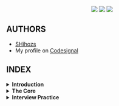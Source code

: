 <p align="center">
<img src="https://img.shields.io/github/commit-activity/y/SHihozs/CodeSignal?style=for-the-badge">
<img src="https://img.shields.io/github/last-commit/SHihozs/CodeSignal?style=for-the-badge&logo=appveyor">
<img src="https://img.shields.io/tokei/lines/github/SHihozs/CodeSignal?style=for-the-badge">
<!--<img src="https://img.shields.io/github/watchers/SHihozs/CodeSignal?style=for-the-badge&color=<red>"> -->
</p>

## AUTHORS
- [SHihozs](https://github.com/SHihozs)
- My profile on [Codesignal](https://app.codesignal.com/profile/shihozs)

## INDEX

<!-- option 
- [**Introduction**](#introduction) -->
 
<details>
 <summary><b> Introduction </b></summary>

### 🌤️ [The Journey Begins](https://github.com/SHihozs/CodeSignal/tree/main/Intro/01%7C%20The%20Journey%20Begins)


| No | Problem                  | Solution                   |
|----| ------------------------ | -------------------------- |
| 01 | add                      | [java](https://github.com/SHihozs/CodeSignal/blob/main/Intro/01%7C%20The%20Journey%20Begins/01%7C%20add.java)|
| 02 | CenturyFromYear          | [java](https://github.com/SHihozs/CodeSignal/blob/main/Intro/01%7C%20The%20Journey%20Begins/02%7C%20centuryFromYear.java) |
| 03 | checkPalindrome          | [java](https://github.com/SHihozs/CodeSignal/blob/main/Intro/01%7C%20The%20Journey%20Begins/03%7C%20checkPalindrome.java) |


### 🌊 [Edge of the Ocean](https://github.com/SHihozs/CodeSignal/tree/main/Intro/02%7C%20Edge%20of%20the%20Ocean)


| No | Problem                  | Solution                   |
|----| ------------------------ | -------------------------- |
| 04 | adjacentElementsProduct  | [java](https://github.com/SHihozs/CodeSignal/blob/main/Intro/02%7C%20Edge%20of%20the%20Ocean/04%7C%20adjacentElementsProduct.java)|
| 05 | shapeArea                | [java](https://github.com/SHihozs/CodeSignal/blob/main/Intro/02%7C%20Edge%20of%20the%20Ocean/05%7C%20shapeArea.java) |
| 06 | Make Array Consecutive 2 | [java](https://github.com/SHihozs/CodeSignal/blob/main/Intro/02%7C%20Edge%20of%20the%20Ocean/06%7C%20Make%20Array%20Consecutive%202.java) |
| 07 | almostIncreasingSequence | [java](https://github.com/SHihozs/CodeSignal/blob/main/Intro/02%7C%20Edge%20of%20the%20Ocean/07%7C%20almostIncreasingSequence.java) |
| 08 | matrixElementsSum        | [java](https://github.com/SHihozs/CodeSignal/blob/main/Intro/02%7C%20Edge%20of%20the%20Ocean/08%7C%20matrixElementsSum.java) |


### ⛵ [Smooth Sailing](https://github.com/SHihozs/CodeSignal/tree/main/Intro/03%7C%20Smooth%20Sailing)


| No | Problem                  | Solution                   |
|----| ------------------------ | -------------------------- |
| 09 | All Longest Strings      | [java](https://github.com/SHihozs/CodeSignal/blob/main/Intro/03%7C%20Smooth%20Sailing/09%7C%20All%20Longest%20Strings.java)|
| 10 | commonCharacterCount     | [java](https://github.com/SHihozs/CodeSignal/blob/main/Intro/03%7C%20Smooth%20Sailing/10%7C%20commonCharacterCount.java) |
| 11 | isLucky                  | [java](https://github.com/SHihozs/CodeSignal/blob/main/Intro/03%7C%20Smooth%20Sailing/11%7C%20isLucky.java) |
| 12 | Sort by Height           | [java](https://github.com/SHihozs/CodeSignal/blob/main/Intro/03%7C%20Smooth%20Sailing/12%7C%20Sort%20by%20Height.java) |
| 13 | reverseInParentheses     | [java](https://github.com/SHihozs/CodeSignal/blob/main/Intro/03%7C%20Smooth%20Sailing/13%7C%20reverseInParentheses.java) |


### ⚓ [Exploring the Waters](https://github.com/SHihozs/CodeSignal/tree/main/Intro/04%7C%20Exploring%20the%20Waters)


| No | Problem                  | Solution                   |
|----| ------------------------ | -------------------------- |
| 14 | alternatingSums          | [java](https://github.com/SHihozs/CodeSignal/blob/main/Intro/04%7C%20Exploring%20the%20Waters/14%7C%20alternatingSums.java)|
| 15 | Add Border               | [java](https://github.com/SHihozs/CodeSignal/blob/main/Intro/04%7C%20Exploring%20the%20Waters/15%7C%20Add%20Border.java) |
| 16 | Are Similar?             | [java](https://github.com/SHihozs/CodeSignal/blob/main/Intro/04%7C%20Exploring%20the%20Waters/16%7C%20Are%20Similar%3F.java) |
| 17 | arrayChange              | [java](https://github.com/SHihozs/CodeSignal/blob/main/Intro/04%7C%20Exploring%20the%20Waters/17%7C%20arrayChange.java) |
| 18 | palindromeRearranging    | [java](https://github.com/SHihozs/CodeSignal/blob/main/Intro/04%7C%20Exploring%20the%20Waters/18%7C%20palindromeRearranging.java) |


### 📚 [Island of Knowledge](https://github.com/SHihozs/CodeSignal/tree/main/Intro/05%7C%20Island%20of%20Knowledge) 


| No | Problem                  | Solution                   |
|----| ------------------------ | -------------------------- |
| 19 | areEquallyStrong         | [java](https://github.com/SHihozs/CodeSignal/blob/main/Intro/05%7C%20Island%20of%20Knowledge/19%7C%20areEquallyStrong.java)|
| 20 | arrayMaximalAdjacentDifference| [java](https://github.com/SHihozs/CodeSignal/blob/main/Intro/05%7C%20Island%20of%20Knowledge/20%7C%20arrayMaximalAdjacentDifference.java)|
| 21 | isIPv4Address            | [java](https://github.com/SHihozs/CodeSignal/blob/main/Intro/05%7C%20Island%20of%20Knowledge/21%7C%20isIPv4Address.java) |
| 22 | avoidObstacles           | [java](https://github.com/SHihozs/CodeSignal/blob/main/Intro/05%7C%20Island%20of%20Knowledge/22%7C%20avoidObstacles.java) |
| 23 | Box Blur                 | [java](https://github.com/SHihozs/CodeSignal/blob/main/Intro/05%7C%20Island%20of%20Knowledge/23%7C%20BoxBlur.java) |
| 24 | Minesweeper              | [java](https://github.com/SHihozs/CodeSignal/blob/main/Intro/05%7C%20Island%20of%20Knowledge/24%7C%20Minesweeper) |


### 🌧️ [Rains of Reason](https://github.com/SHihozs/CodeSignal/tree/main/Intro/06%7C%20Rains%20of%20Reason)


| No | Problem                  | Solution                   |
|----| ------------------------ | -------------------------- |
| 25 | Array Replace            | [java](https://github.com/SHihozs/CodeSignal/blob/main/Intro/06%7C%20Rains%20of%20Reason/25%7C%20Array%20Replace.java)|
| 26 | evenDigitsOnly           | [java](https://github.com/SHihozs/CodeSignal/blob/main/Intro/06%7C%20Rains%20of%20Reason/26%7C%20evenDigitsOnly.java) |
| 27 | variableName             | [java](https://github.com/SHihozs/CodeSignal/blob/main/Intro/06%7C%20Rains%20of%20Reason/27%7C%20variableName.java) |
| 28 | alphabeticShift          | [java](https://github.com/SHihozs/CodeSignal/blob/main/Intro/06%7C%20Rains%20of%20Reason/28%7C%20alphabeticShift.java) |
| 29 | chessBoardCellColor      | [java](https://github.com/SHihozs/CodeSignal/blob/main/Intro/06%7C%20Rains%20of%20Reason/29%7C%20chessBoardCellColor.java) |


### 🌁 [Through the Fog](https://github.com/SHihozs/CodeSignal/tree/main/Intro/07%7C%20Through%20the%20Fog)


| No | Problem                  | Solution                   |
|----| ------------------------ | -------------------------- |
| 30 | Circle of Numbers        | [java](https://github.com/SHihozs/CodeSignal/blob/main/Intro/07%7C%20Through%20the%20Fog/30%7C%20Circle%20of%20Numbers.java)|
| 31 | depositProfit            | [java](https://github.com/SHihozs/CodeSignal/blob/main/Intro/07%7C%20Through%20the%20Fog/31%7C%20depositProfit.java) |
| 32 | absoluteValuesSumMinimization|[java](https://github.com/SHihozs/CodeSignal/blob/main/Intro/07%7C%20Through%20the%20Fog/32%7C%20absoluteValuesSumMinimization.java)|
| 33 | stringsRearrangement     | [java](https://github.com/SHihozs/CodeSignal/blob/main/Intro/07%7C%20Through%20the%20Fog/33%7C%20stringsRearrangement.java) |


### 🤿 [Diving Deeper](https://github.com/SHihozs/CodeSignal/tree/main/Intro/08%7C%20Diving%20Deeper)


| No | Problem                  | Solution                   |
|----| ------------------------ | -------------------------- |
| 34 | extractEachKth           | [java](https://github.com/SHihozs/CodeSignal/blob/main/Intro/08%7C%20Diving%20Deeper/34%7C%20extractEachKth.java)|
| 35 | firstDigit               | [java](https://github.com/SHihozs/CodeSignal/blob/main/Intro/08%7C%20Diving%20Deeper/35%7C%20firstDigit.java) |
| 36 | differentSymbolsNaive    | [java](https://github.com/SHihozs/CodeSignal/blob/main/Intro/08%7C%20Diving%20Deeper/36%7C%20differentSymbolsNaive.java)|
| 37 | arrayMaxConsecutiveSum   | [java](https://github.com/SHihozs/CodeSignal/blob/main/Intro/08%7C%20Diving%20Deeper/37%7C%20arrayMaxConsecutiveSum.java) |


### 🌲 [Dark Wilderness](https://github.com/SHihozs/CodeSignal/tree/main/Intro/09%7C%20Dark%20Wilderness)


| No | Problem                  | Solution                   |
|----| ------------------------ | -------------------------- |
| 38 | growingPlant             | [java](https://github.com/SHihozs/CodeSignal/blob/main/Intro/09%7C%20Dark%20Wilderness/38%7C%20growingPlant.java)|
| 39 | Knapsack Light           | [java](https://github.com/SHihozs/CodeSignal/blob/main/Intro/09%7C%20Dark%20Wilderness/39%7C%20Knapsack%20Light.java) |
| 40 | longestDigitsPrefix      | [java](https://github.com/SHihozs/CodeSignal/blob/main/Intro/09%7C%20Dark%20Wilderness/40%7C%20longestDigitsPrefix.java)|
| 41 | digitDegree              | [java](https://github.com/SHihozs/CodeSignal/blob/main/Intro/09%7C%20Dark%20Wilderness/41%7C%20digitDegree.java) |
| 42 | Bishop and Pawn          | [java](https://github.com/SHihozs/CodeSignal/blob/main/Intro/09%7C%20Dark%20Wilderness/42%7C%20Bishop%20and%20Pawn.java) |


### 🌋 [Eruption of Light](https://github.com/SHihozs/CodeSignal/tree/main/Intro/10%7C%20Eruption%20of%20Light)


| No | Problem                  | Solution                   |
|----| ------------------------ | -------------------------- |
| 43 | isBeautifulString        | [java](https://github.com/SHihozs/CodeSignal/blob/main/Intro/10%7C%20Eruption%20of%20Light/43%7C%20isBeautifulString.java)|
| 44 | Find Email Domain        | [java](https://github.com/SHihozs/CodeSignal/blob/main/Intro/10%7C%20Eruption%20of%20Light/44%7C%20Find%20Email%20Domain.java) |
| 45 | buildPalindrome          | [java](https://github.com/SHihozs/CodeSignal/blob/main/Intro/10%7C%20Eruption%20of%20Light/45%7C%20buildPalindrome.java)|
| 46 | Elections Winners        | [java](https://github.com/SHihozs/CodeSignal/blob/main/Intro/10%7C%20Eruption%20of%20Light/46%7C%20Elections%20Winners.java) |
| 47 | Is MAC48 Address?        | [java](https://github.com/SHihozs/CodeSignal/blob/main/Intro/10%7C%20Eruption%20of%20Light/47%7C%20Is%20MAC48%20Address%3F.java) |


### 🌈 [Rainbow of Clarity](https://github.com/SHihozs/CodeSignal/tree/main/Intro/11%7C%20Rainbow%20of%20Clarity)


| No | Problem                  | Solution                   |
|----| ------------------------ | -------------------------- |
| 48 | isDigit                  | [java](https://github.com/SHihozs/CodeSignal/blob/main/Intro/11%7C%20Rainbow%20of%20Clarity/48%7C%20isDigit.java)|
| 49 | lineEncoding             | [java](https://github.com/SHihozs/CodeSignal/blob/main/Intro/11%7C%20Rainbow%20of%20Clarity/49%7C%20lineEncoding.java) |
| 50 | chessKnight              | [java](https://github.com/SHihozs/CodeSignal/blob/main/Intro/11%7C%20Rainbow%20of%20Clarity/50%7C%20chessKnight)|
| 51 | deleteDigit              | [java](https://github.com/SHihozs/CodeSignal/blob/main/Intro/11%7C%20Rainbow%20of%20Clarity/51%7C%20deleteDigit.java) |


### 🏝️ [Land of Logic](https://github.com/SHihozs/CodeSignal/tree/main/Intro/12%7C%20Land%20of%20Logic)


| No | Problem                  | Solution                   |
|----| ------------------------ | -------------------------- |
| 52 | longestWord              | [java](https://github.com/SHihozs/CodeSignal/blob/main/Intro/12%7C%20Land%20of%20Logic/52%7C%20longestWord.java)|
| 53 | Valid Time               | [java](https://github.com/SHihozs/CodeSignal/blob/main/Intro/12%7C%20Land%20of%20Logic/53%7C%20Valid%20Time.java) |
| 54 | sumUpNumbers             | [java](https://github.com/SHihozs/CodeSignal/blob/main/Intro/12%7C%20Land%20of%20Logic/54%7C%20sumUpNumbers.java)|
| 55 | Different Squares        | [java](https://github.com/SHihozs/CodeSignal/blob/main/Intro/12%7C%20Land%20of%20Logic/55%7C%20DifferentSquares.java) |
| 56 | digitsProduct            | [java](https://github.com/SHihozs/CodeSignal/blob/main/Intro/12%7C%20Land%20of%20Logic/56%7C%20digitsProduct.java)|
| 57 | File Naming              | [java](https://github.com/SHihozs/CodeSignal/blob/main/Intro/12%7C%20Land%20of%20Logic/57%7C%20File%20Naming.java) |
| 58 | messageFromBinaryCode    | [java](https://github.com/SHihozs/CodeSignal/blob/main/Intro/12%7C%20Land%20of%20Logic/58%7C%20messageFromBinaryCode.java)|
| 59 | spiralNumbers            | [java](https://github.com/SHihozs/CodeSignal/blob/main/Intro/12%7C%20Land%20of%20Logic/59%7C%20spiralNumbers.java) |
| 60 | Sudoku                   | [java](https://github.com/SHihozs/CodeSignal/blob/main/Intro/12%7C%20Land%20of%20Logic/60%7C%20Sudoku.java) |

 </details> <!-- Introduction -->
 
 
 <details>
 <summary><b> The Core </b></summary>
 
 ### ⛩️ [Intro Gates](https://github.com/SHihozs/CodeSignal/tree/main/TheCore/01%7C%20Intro%20Gates)


| No | Problem                  | Solution                   |
|----| ------------------------ | -------------------------- |
| 01 | Add Two Digits           | [java](https://github.com/SHihozs/CodeSignal/blob/main/TheCore/01%7C%20Intro%20Gates/01%7C%20Add%20Two%20Digits.java)|
| 02 | Largest Number           | [java](https://github.com/SHihozs/CodeSignal/blob/main/TheCore/01%7C%20Intro%20Gates/02%7C%20Largest%20Number.java) |
| 03 | Candies                  | [java](https://github.com/SHihozs/CodeSignal/blob/main/TheCore/01%7C%20Intro%20Gates/03%7C%20Candies.java) |
| 04 | Seats in Theater         | [java](https://github.com/SHihozs/CodeSignal/blob/main/TheCore/01%7C%20Intro%20Gates/04%7C%20Seats%20in%20Theater.java)|
| 05 | Max Multiple             | [java](https://github.com/SHihozs/CodeSignal/blob/main/TheCore/01%7C%20Intro%20Gates/05%7C%20Max%20Multiple.java) |
| 06 | Circle of Numbers        | [java](https://github.com/SHihozs/CodeSignal/blob/main/TheCore/01%7C%20Intro%20Gates/06%7C%20Circle%20of%20Numbers.java) |
| 07 | Late Ride                | [java](https://github.com/SHihozs/CodeSignal/blob/main/TheCore/01%7C%20Intro%20Gates/07%7C%20Late%20Ride.java) |
| 08 | Phone Call               | [java](https://github.com/SHihozs/CodeSignal/blob/main/TheCore/01%7C%20Intro%20Gates/08%7C%20Phone%20Call.java) |
 
 ### 🛣️ [At the Crossroads](https://github.com/SHihozs/CodeSignal/tree/main/TheCore/02%7C%20At%20the%20Crossroads)


| No | Problem                  | Solution                   |
|----| ------------------------ | -------------------------- |
| 09 | Reach Next Level         | [java](https://github.com/SHihozs/CodeSignal/blob/main/TheCore/02%7C%20At%20the%20Crossroads/09%7C%20Reach%20Next%20Level.java)|
| 10 | Knapsack Light           | [java](https://github.com/SHihozs/CodeSignal/blob/main/TheCore/02%7C%20At%20the%20Crossroads/10%7C%20Knapsack%20Light.java) |
| 11 | Extra Number             | [java](https://github.com/SHihozs/CodeSignal/blob/main/TheCore/02%7C%20At%20the%20Crossroads/11%7C%20Extra%20Number.java) |
| 12 | Is Infinite Process?     | [java](https://github.com/SHihozs/CodeSignal/blob/main/TheCore/02%7C%20At%20the%20Crossroads/12%7C%20Is%20Infinite%20Process%3F.java)|
| 13 | Arithmetic Expression    | [java](https://github.com/SHihozs/CodeSignal/blob/main/TheCore/02%7C%20At%20the%20Crossroads/13%7C%20Arithmetic%20Expression.java) |
| 14 | Tennis Set               | [java](https://github.com/SHihozs/CodeSignal/blob/main/TheCore/02%7C%20At%20the%20Crossroads/14%7C%20Tennis%20Set.java) |
| 15 | Will You?                | [java](https://github.com/SHihozs/CodeSignal/blob/main/TheCore/02%7C%20At%20the%20Crossroads/15%7C%20Will%20You%3F.java)|
| 16 | Metro Card               | [java](https://github.com/SHihozs/CodeSignal/blob/main/TheCore/02%7C%20At%20the%20Crossroads/16%7C%20Metro%20Card.java) |
 
 </details> <!-- The Core -->
  
  
<details>
 <summary><b> Interview Practice </b></summary>
 
 
 ### 🎈 [Arrays](https://github.com/SHihozs/CodeSignal/tree/main/InterviewPractice/01%7C%20Arrays)


| No | Problem                  | Solution                   |
|----| ------------------------ | -------------------------- |
| 01 | firstDuplicate           | [java](https://github.com/SHihozs/CodeSignal/blob/main/InterviewPractice/01%7C%20Arrays/01%7C%20firstDuplicate.java)|
| 02 | firstNotRepeatingCharacter | [java](https://github.com/SHihozs/CodeSignal/blob/main/InterviewPractice/01%7C%20Arrays/02%7C%20firstNotRepeatingCharacter.java) |
| 03 | rotateImage              | [java](https://github.com/SHihozs/CodeSignal/blob/main/InterviewPractice/01%7C%20Arrays/03%7C%20rotateImage.java) |
 
 
 ### 🎀 [Common Techniques Basic](https://github.com/SHihozs/CodeSignal/tree/main/InterviewPractice/08%7C%20common_techniques_basic)


| No | Problem                  | Solution                   |
|----| ------------------------ | -------------------------- |
| 01 | containsDuplicates       | [java](https://github.com/SHihozs/CodeSignal/blob/main/InterviewPractice/08%7C%20common_techniques_basic/01%7C%20containsDuplicates.java)|
| 02 | sumOfTwo                 | [java](https://github.com/SHihozs/CodeSignal/blob/main/InterviewPractice/08%7C%20common_techniques_basic/02%7C%20sumOfTwo.java) |
 
 
 
</details> <!-- Interview Practice -->
